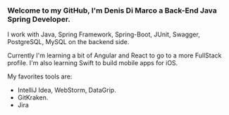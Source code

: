 ### Welcome to my GitHub, I'm Denis Di Marco a Back-End Java Spring Developer.


I work with Java, Spring Framework, Spring-Boot, JUnit, Swagger, PostgreSQL, MySQL on the backend side.

Currently I'm learning a bit of Angular and React to go to a more FullStack profile. I'm also learning Swift to build mobile apps for iOS.

My favorites tools are: 

  - IntelliJ Idea, WebStorm, DataGrip.
  - GitKraken.
  - Jira
       

<!--
**denisdimarco/denisdimarco** is a ✨ _special_ ✨ repository because its `README.md` (this file) appears on your GitHub profile.

Here are some ideas to get you started:

- 🔭 I’m currently working on ...
- 🌱 I’m currently learning ...
- 👯 I’m looking to collaborate on ...
- 🤔 I’m looking for help with ...
- 💬 Ask me about ...
- 📫 How to reach me: ...
- 😄 Pronouns: ...
- ⚡ Fun fact: ...
-->
